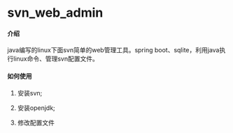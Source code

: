 # svn_web_admin

#### 介绍
java编写的linux下面svn简单的web管理工具。spring boot、sqlite，利用java执行linux命令、管理svn配置文件。
#### 如何使用
1. 安装svn;

2. 安装openjdk;

3. 修改配置文件